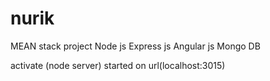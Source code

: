 # nurik
MEAN stack project
Node js
Express js
Angular js
Mongo DB

activate (node server)
started on url(localhost:3015)
